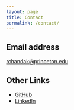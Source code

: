 ```yaml
---
layout: page
title: Contact
permalink: /contact/
---
```


## Email address
[rchandak@princeton.edu](mailto:rchandak@princeton.edu)

## Other Links
- [GitHub](https://github.com/rajitachandak)
- [LinkedIn](https://www.linkedin.com/in/rajitachandak/)
